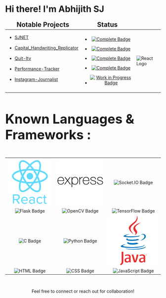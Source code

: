 # Hi there! I'm Abhijith SJ 
<div align="center">
  <table>
    <thead>
      <tr>
        <td><div align = "center" style="font-size:1.5em;"><strong>Notable Projects</div></td>
        <td><div align = "center" style="font-size:1.5em;"><strong>Status</div></td>
        <td></td>
      </tr>
    </thead>
    <tbody>
    <tr>
    <td>
      <ul>
        <li><a href="https://github.com/AGENTSJ/SJNET">SJNET</a></li><br/>
        <li><a href="https://github.com/AGENTSJ/Capital_Hand_Writing_Replicator">Capital_Handwriting_Replicator</a></li><br/>
        <li><a href="https://github.com/AGENTSJ/Quit-It">Quit-Itv</li><br/>
        <li><a href="https://github.com/AGENTSJ/Performance-Tracker">Performance-Tracker</a></li><br/>
        <li><a href="https://github.com/AGENTSJ/Instagram-Journalist">Instagram-Journalist</a></li><br/>
      </ul>
    </td>
    <td>
        <ul>
          <li>
            <p align="center">
              <a href="https://github.com/AGENTSJ/SJNET">
              <img src="https://img.shields.io/badge/Complete-%2328a745.svg?style=for-the-badge&logo=checkmarx&logoColor=white" alt="Complete Badge">
              </a>
            </p>
          </li>
          <li>
            <p align="center">
              <a href="https://github.com/AGENTSJ/Capital_Hand_Writing_Replicator">
              <img src="https://img.shields.io/badge/Complete-%2328a745.svg?style=for-the-badge&logo=checkmarx&logoColor=white" alt="Complete Badge">
              </a>
            </p>
          </li>
          <li>
            <p align="center">
                <a href="https://github.com/AGENTSJ/Quit-It">
                <img src="https://img.shields.io/badge/Complete-%2328a745.svg?style=for-the-badge&logo=checkmarx&logoColor=white" alt="Complete Badge">
                </a>
            </p>
          </li>
          <li>
            <p align="center">
              <a href="https://github.com/AGENTSJ/Performance-Tracker">
              <img src="https://img.shields.io/badge/Complete-%2328a745.svg?style=for-the-badge&logo=checkmarx&logoColor=white" alt="Complete Badge">
              </a>
            </p>
          </li>
          <li>
  <p align="center">
    <a href="https://github.com/AGENTSJ/Instagram-Journalist">
    <img src="https://img.shields.io/badge/Work_In_Progress-%23F48024.svg?style=for-the-badge&logo=construction&logoColor=white" alt="Work in Progress Badge">
    </a>
</p></li>
      </ul>
    </td>
  <td>
  <img src="https://github.com/AGENTSJ/performance-tracker/assets/109428699/1fc099b4-db27-4157-9160-c56d81cfd513" alt="React Logo" width="300" height="300">
  </td>
  </tr>
</tbody>
<table>
</div>
<div align = "left" style="font-size:2em;">
  <h2>Known Languages & Frameworks :</h2>
</div>
<div align="center">
  <table>
    <tr>
      <td align="center">
        <a href="https://react.dev/">
        <img src="https://github.com/devicons/devicon/blob/master/icons/react/react-original-wordmark.svg" alt="React Logo">
        </a>
      </td>
      <td align="center">
        <a href="https://expressjs.com/">
        <img src="https://github.com/devicons/devicon/blob/master/icons/express/express-original-wordmark.svg" alt="Express.js Logo">
      </a>
      </td>
        <td align="center">
        <img src="https://img.shields.io/badge/Socket.IO-010101?style=for-the-badge&logo=socket.io&logoColor=white" alt="Socket.IO Badge">
      </td>
      </td>
    </tr>
    <tr>
      <td align="center">
        <img src="https://img.shields.io/badge/Flask-000000?style=for-the-badge&logo=flask&logoColor=white" alt="Flask Badge">
      </td>
      <td align="center">
        <img src="https://img.shields.io/badge/OpenCV-5C3EE8?style=for-the-badge&logo=opencv&logoColor=white" alt="OpenCV Badge">
      </td>
      <td align="center">
        <img src="https://img.shields.io/badge/TensorFlow-FF6F00?style=for-the-badge&logo=tensorflow&logoColor=white" alt="TensorFlow Badge">
      </td>
    </tr>
    <tr>
      <td align="center">
        <img src="https://img.shields.io/badge/C-A8B9CC?style=for-the-badge&logo=c&logoColor=white" alt="C Badge">
      </td>
      <td align="center">
        <img src="https://img.shields.io/badge/Python-3776AB?style=for-the-badge&logo=python&logoColor=white" alt="Python Badge">
      </td>
      <td align="center">
        <img src="https://github.com/devicons/devicon/blob/master/icons/java/java-original-wordmark.svg" alt="Java Badge">
      </td>
    </tr>
    <tr>
      <td align="center">
        <img src="https://img.shields.io/badge/HTML-E34F26?style=for-the-badge&logo=html5&logoColor=white" alt="HTML Badge">
      </td>
      <td align="center">
        <img src="https://img.shields.io/badge/CSS-1572B6?style=for-the-badge&logo=css3&logoColor=white" alt="CSS Badge">
      </td>
      <td align="center">
        <img src="https://img.shields.io/badge/JavaScript-F7DF1E?style=for-the-badge&logo=javascript&logoColor=black" alt="JavaScript Badge">
      </td>
    </tr>
  </table>
  <br/>
  <p align="center">
    Feel free to connect or reach out for collaboration! 
  </p>
</div>
<!---
AGENTSJ/AGENTSJ is a ✨ special ✨ repository because its `README.md` (this file) appears on your GitHub profile.
You can click the Preview link to take a look at your changes.
--->
<!---
AGENTSJ/AGENTSJ is a ✨ special ✨ repository because its `README.md` (this file) appears on your GitHub profile.
You can click the Preview link to take a look at your changes.
--->
